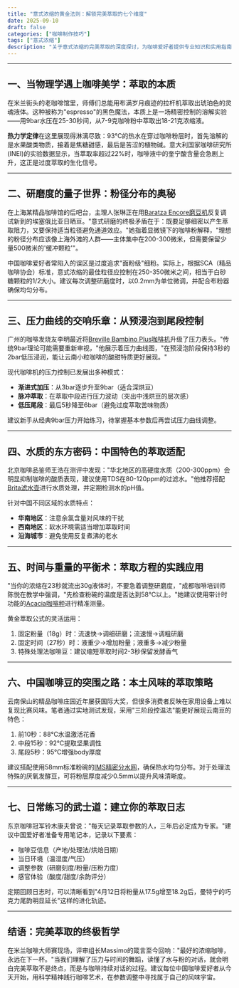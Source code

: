 ```yaml
---
title: "意式浓缩的黄金法则：解锁完美萃取的七个维度"
date: 2025-09-10
draft: false
categories: ["咖啡制作技巧"]
tags: ["意式浓缩"]
description: "关于意式浓缩的完美萃取的深度探讨，为咖啡爱好者提供专业知识和实用指南。"
---
```


---

## 一、当物理学遇上咖啡美学：萃取的本质

在米兰街头的老咖啡馆里，师傅们总能用布满岁月痕迹的拉杆机萃取出琥珀色的灵魂液体。这种被称为"espresso"的黑色魔法，本质上是一场精密控制的溶解实验——用9bar水压在25-30秒间，从7-9克咖啡粉中萃取出18-21克浓缩液。

**热力学定律**在这里展现得淋漓尽致：93℃的热水在穿过咖啡粉层时，首先溶解的是水果酸类物质，接着是焦糖甜感，最后是苦涩的植物碱。意大利国家咖啡研究所(INEI)的实验数据显示，当萃取率超过22%时，咖啡液中的奎宁酸含量会急剧上升，这正是过度萃取的生化信号。

---

## 二、研磨度的量子世界：粉径分布的奥秘

在上海某精品咖啡馆的后吧台，主理人张琳正在用[Baratza Encore磨豆机](https://www.amazon.com/s?k=Baratza%20Encore%E7%A3%A8%E8%B1%86%E6%9C%BA&tag=coffeeprism-20)反复调试新到的埃塞俄比亚日晒豆。"意式研磨的终极矛盾在于：既要足够细密以产生萃取阻力，又要保持适当粒径避免通道效应。"她指着显微镜下的咖啡粉解释，"理想的粉径分布应该像上海外滩的人群——主体集中在200-300微米，但需要保留少量500微米的'缓冲颗粒'"。

中国咖啡爱好者常陷入的误区是过度追求"面粉级"细粉。实际上，根据SCA（精品咖啡协会）标准，意式浓缩的最佳粒径应控制在250-350微米之间，相当于白砂糖颗粒的1/2大小。建议每次调整研磨度时，以0.2mm为单位微调，并配合布粉器确保均匀分布。

---

## 三、压力曲线的交响乐章：从预浸泡到尾段控制

广州的咖啡发烧友李明最近将[Breville Bambino Plus咖啡机](https://www.amazon.com/s?k=Breville%20Bambino%20Plus%E5%92%96%E5%95%A1%E6%9C%BA&tag=coffeeprism-20)升级了压力表头。"传统9bar理论可能需要重新审视，"他展示着压力曲线图，"在预浸泡阶段保持3秒的2bar低压浸润，能让云南小粒咖啡的酸甜特质更好展现。"

现代咖啡机的压力控制已发展出多种模式：
- **渐进式加压**：从3bar逐步升至9bar（适合深烘豆）
- **脉冲萃取**：在萃取中段进行压力波动（突出中浅烘豆的层次感）
- **低压尾段**：最后5秒降至6bar（避免过度萃取苦味物质）

建议新手从经典9bar压力开始练习，待掌握基本参数后再尝试压力曲线调整。

---

## 四、水质的东方密码：中国特色的萃取适配

北京咖啡品鉴师王浩在测评中发现："华北地区的高硬度水质（200-300ppm）会明显抑制咖啡的酸质表现，建议使用TDS在80-120ppm的过滤水。"他推荐搭配[Brita滤水壶](https://www.amazon.com/s?k=Brita%E6%BB%A4%E6%B0%B4%E5%A3%B6&tag=coffeeprism-20)进行水质处理，并定期检测水的pH值。

针对中国不同区域的水质特点：
- **华南地区**：注意余氯含量对风味的干扰
- **西南地区**：软水环境需适当增加萃取时间
- **沿海城市**：避免使用反复煮沸的老水

---

## 五、时间与重量的平衡术：萃取方程的实践应用

"当你的浓缩在23秒就流出30g液体时，不要急着调整研磨度，"成都咖啡培训师陈悦在教学中强调，"先检查粉碗的温度是否达到58℃以上。"她建议使用带计时功能的[Acacia咖啡秤](https://www.amazon.com/s?k=Acacia%E5%92%96%E5%95%A1%E7%A7%A4&tag=coffeeprism-20)进行精准测量。

黄金萃取公式的灵活运用：
1. 固定粉量（18g）时：流速快→调细研磨；流速慢→调粗研磨
2. 固定时间（27秒）时：液重少→增加粉量；液重多→减少粉量
3. 特殊处理法咖啡豆：建议缩短萃取时间2-3秒保留发酵香气

---

## 六、中国咖啡豆的突围之路：本土风味的萃取策略

云南保山的精品咖啡庄园近年屡获国际大奖，但很多消费者反映在家用设备上难以复现比赛风味。笔者通过实地测试发现，采用"三阶段控温法"能更好展现云南豆的特色：
1. 前10秒：88℃水温激活花香
2. 中段15秒：92℃提取坚果调性
3. 尾段5秒：95℃增强body厚度

建议搭配使用58mm标准粉碗的[IMS精密分水网](https://www.amazon.com/s?k=IMS%E7%B2%BE%E5%AF%86%E5%88%86%E6%B0%B4%E7%BD%91&tag=coffeeprism-20)，确保热水均匀分布。对于处理法特殊的厌氧发酵豆，可将粉层厚度减少0.5mm以提升风味清晰度。

---

## 七、日常练习的武士道：建立你的萃取日志

东京咖啡冠军铃木康夫曾说："每天记录萃取参数的人，三年后必定成为专家。"建议中国爱好者准备专用笔记本，记录以下要素：
- 咖啡豆信息（产地/处理法/烘焙日期）
- 当日环境（温湿度/气压）
- 调整参数（研磨刻度/粉量/压粉力度）
- 感官体验（酸度/甜度/余韵评分）

定期回顾日志时，可以清晰看到"4月12日将粉量从17.5g增至18.2g后，曼特宁的巧克力尾韵明显延长"这样的进化轨迹。

---

## 结语：完美萃取的终极哲学

在米兰咖啡大师赛现场，评审组长Massimo的箴言至今回响："最好的浓缩咖啡，永远在下一杯。"当我们理解了压力与时间的舞蹈，读懂了水与粉的对话，就会明白完美萃取不是终点，而是与咖啡持续对话的过程。建议每位中国咖啡爱好者从今天开始，用科学精神践行咖啡艺术，在参数调整中寻找属于自己的风味宇宙。